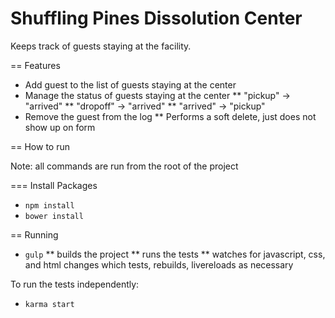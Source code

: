 Shuffling Pines Dissolution Center
====

Keeps track of guests staying at the facility. 

== Features

* Add guest to the list of guests staying at the center
* Manage the status of guests staying at the center
** "pickup" -> "arrived"
** "dropoff" -> "arrived"
** "arrived" -> "pickup"
* Remove the guest from the log
** Performs a soft delete, just does not show up on form

== How to run

Note: all commands are run from the root of the project

=== Install Packages

* `npm install`
* `bower install`

== Running

* `gulp`
** builds the project
** runs the tests
** watches for javascript, css, and html changes which tests, rebuilds, livereloads as necessary

To run the tests independently:

* `karma start`